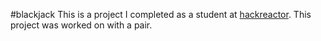 #blackjack
This is a project I completed as a student at [hackreactor](http://hackreactor.com). This project was worked on with a pair.